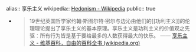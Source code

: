 alias:: 享乐主义
wikipedia:: [Hedonism - Wikipedia](https://en.wikipedia.org/wiki/Hedonism)
public:: true

  - > 19世纪英国哲学家约翰·斯图尔特·密尔与边沁由他们的[[功利主义]]的伦理理论提出了享乐主义的基本原理。享乐主义是功利主义的价值观之先驱：所有行为皆是基于要给最多的人数获得最大的快乐。
    —— [享乐主义 - 维基百科，自由的百科全书 (wikipedia.org)](https://zh.wikipedia.org/zh-cn/%E4%BA%AB%E6%A8%82%E4%B8%BB%E7%BE%A9)